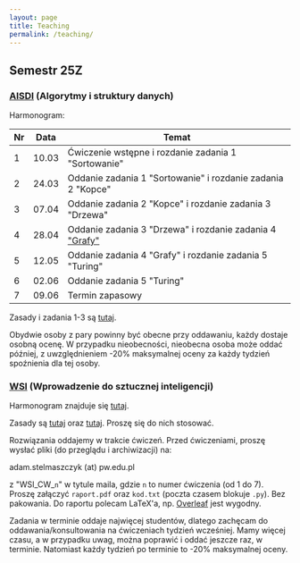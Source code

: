 ```yaml
---
layout: page
title: Teaching
permalink: /teaching/
---
```


## Semestr 25Z

### [AISDI](https://usosweb.usos.pw.edu.pl/kontroler.php?_action=katalog2/przedmioty/pokazPrzedmiot&kod=103D-INxxx-ISP-AISDI) (Algorytmy i struktury danych)

Harmonogram:

Nr| Data  | Temat |
--|-------|-------|
1 | 10.03 | Ćwiczenie wstępne i rozdanie zadania 1 "Sortowanie" |
2 | 24.03 | Oddanie zadania 1 "Sortowanie" i rozdanie zadania 2 "Kopce" |
3 | 07.04 | Oddanie zadania 2 "Kopce" i rozdanie zadania 3 "Drzewa" |
4 | 28.04 | Oddanie zadania 3 "Drzewa" i rozdanie zadania 4 ["Grafy"](/teaching/grafy) |
5 | 12.05 | Oddanie zadania 4 "Grafy" i rozdanie zadania 5 "Turing" |
6 | 02.06 | Oddanie zadania 5 "Turing" |
7 | 09.06 | Termin zapasowy |

Zasady i zadania 1-3 są [tutaj](https://staff.elka.pw.edu.pl/~djagodzi/didactic/AISDI25L.html).

Obydwie osoby z pary powinny być obecne przy oddawaniu, każdy dostaje osobną ocenę. W przypadku nieobecności, nieobecna osoba może oddać później, z uwzględnieniem -20% maksymalnej oceny za każdy tydzień spoźnienia dla tej osoby.

### [WSI](https://usosweb.usos.pw.edu.pl/kontroler.php?_action=katalog2/przedmioty/pokazPrzedmiot&prz_kod=103A-INxxx-ISP-WSI) (Wprowadzenie do sztucznej inteligencji)

Harmonogram znajduje się [tutaj](https://staff.elka.pw.edu.pl/~knalecz).

Zasady są [tutaj](https://staff.elka.pw.edu.pl/~rbiedrzy/WSI) oraz [tutaj](https://staff.elka.pw.edu.pl/~rbiedrzy/WSI_CW). Proszę się do nich stosować.

Rozwiązania oddajemy w trakcie ćwiczeń. Przed ćwiczeniami, proszę wysłać pliki (do przeglądu i archiwizacji) na:

adam.stelmaszczyk (at) pw.edu.pl

z "WSI_CW_`n`" w tytule maila, gdzie `n` to numer ćwiczenia (od 1 do 7). Proszę załączyć `raport.pdf` oraz `kod.txt` (poczta czasem blokuje `.py`). Bez pakowania. Do raportu polecam LaTeX'a, np. [Overleaf](https://overleaf.com) jest wygodny.

Zadania w terminie oddaje najwięcej studentów, dlatego zachęcam do oddawania/konsultowania na ćwiczeniach tydzień wcześniej. Mamy więcej czasu, a w przypadku uwag, można poprawić i oddać jeszcze raz, w terminie. Natomiast każdy tydzień po terminie to -20% maksymalnej oceny.
